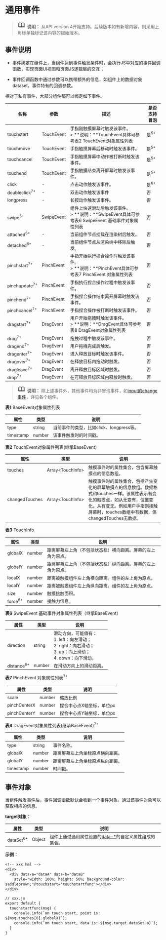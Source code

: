 # 通用事件

> ![icon-note.gif](public_sys-resources/icon-note.gif) **说明：**
> 从API version 4开始支持。后续版本如有新增内容，则采用上角标单独标记该内容的起始版本。

## 事件说明

- 事件绑定在组件上，当组件达到事件触发条件时，会执行JS中对应的事件回调函数，实现页面UI视图和页面JS逻辑层的交互；

- 事件回调函数中通过参数可以携带额外的信息，如组件上的数据对象dataset，事件特有的回调参数。


相对于私有事件，大部分组件都可以绑定如下事件。


| 名称 | 参数 | 描述 | 是否支持冒泡 |
| -------- | -------- | -------- | -------- |
| touchstart | TouchEvent | 手指刚触摸屏幕时触发该事件。<br>> **说明：**TouchEvent具体可参考表2 TouchEvent对象属性列表 | 是<sup>5+</sup> |
| touchmove | TouchEvent | 手指触摸屏幕后移动时触发该事件。 | 是<sup>5+</sup> |
| touchcancel | TouchEvent | 手指触摸屏幕中动作被打断时触发该事件。 | 是<sup>5+</sup> |
| touchend | TouchEvent | 手指触摸结束离开屏幕时触发该事件。 | 是<sup>5+</sup> |
| click | - | 点击动作触发该事件。 | 是<sup>6+</sup> |
| doubleclick<sup>7+</sup> | - | 双击动作触发该事件 | 否 |
| longpress | - | 长按动作触发该事件。 | 否 |
| swipe<sup>5+</sup> | SwipeEvent | 组件上快速滑动后触发该事件。<br/>> **说明：**SwipeEvent具体可参考表6 SwipeEvent 基础事件对象属性列表 | 否 |
| attached<sup>6+</sup> | - | 当前组件节点挂载在渲染树后触发。 | 否 |
| detached<sup>6+</sup> | - | 当前组件节点从渲染树中移除后触发。 | 否 |
| pinchstart<sup>7+</sup> | PinchEvent | 手指开始执行捏合操作时触发该事件。<br/>> **说明：**PinchEvent具体可参考表7 PinchEvent 对象属性列表 | 否 |
| pinchupdate<sup>7+</sup> | PinchEvent | 手指执行捏合操作过程中触发该事件。 | 否 |
| pinchend<sup>7+</sup> | PinchEvent | 手指捏合操作结束离开屏幕时触发该事件。 | 否 |
| pinchcancel<sup>7+</sup> | PinchEvent | 手指捏合操作被打断时触发该事件。 | 否 |
| dragstart<sup>7+</sup> | DragEvent | 用户开始拖拽时触发该事件。<br/>> **说明：**DragEvent具体可参考表8 DragEvent对象属性列表 | 否 |
| drag<sup>7+</sup> | DragEvent | 拖拽过程中触发该事件。 | 否 |
| dragend<sup>7+</sup> | DragEvent | 用户拖拽完成后触发。 | 否 |
| dragenter<sup>7+</sup> | DragEvent | 进入释放目标时触发该事件。 | 否 |
| dragover<sup>7+</sup> | DragEvent | 在释放目标内拖动时触发。 | 否 |
| dragleave<sup>7+</sup> | DragEvent | 离开释放目标区域时触发。 | 否 |
| drop<sup>7+</sup> | DragEvent | 在可释放目标区域内释放时触发。 | 否 |


> ![icon-note.gif](public_sys-resources/icon-note.gif) **说明：**
> 除上述事件外，其他事件均为非冒泡事件，如[input的change事件](../arkui-js/js-components-basic-input.md#事件)，详见各个组件。

**表1** BaseEvent对象属性列表

| 属性 | 类型 | 说明 |
| -------- | -------- | -------- |
| type | string | 当前事件的类型，比如click、longpress等。 |
| timestamp | number | 该事件触发时的时间戳。 |

**表2** TouchEvent对象属性列表(继承BaseEvent)

| 属性 | 类型 | 说明 |
| -------- | -------- | -------- |
| touches | Array&lt;TouchInfo&gt; | 触摸事件时的属性集合，包含屏幕触摸点的信息数组。 |
| changedTouches | Array&lt;TouchInfo&gt; | 触摸事件时的属性集合，包括产生变化的屏幕触摸点的信息数组。数据格式和touches一样。该属性表示有变化的触摸点，如从无变有，位置变化，从有变无。例如用户手指刚接触屏幕时，touches数组中有数据，但changedTouches无数据。 |

**表3** TouchInfo

| 属性 | 类型 | 说明 |
| -------- | -------- | -------- |
| globalX | number | 距离屏幕左上角（不包括状态栏）横向距离。屏幕的左上角为原点。 |
| globalY | number | 距离屏幕左上角（不包括状态栏）纵向距离。屏幕的左上角为原点。 |
| localX | number | 距离被触摸组件左上角横向距离。组件的左上角为原点。 |
| localY | number | 距离被触摸组件左上角纵向距离。组件的左上角为原点。 |
| size | number | 触摸接触面积。 |
| force<sup>6+</sup> | number | 接触力信息。 |

**表6** SwipeEvent 基础事件对象属性列表（继承BaseEvent）

| 属性 | 类型 | 说明 |
| -------- | -------- | -------- |
| direction | string | 滑动方向，可能值有：<br/>1.&nbsp;left：向左滑动；<br/>2.&nbsp;right：向右滑动；<br/>3.&nbsp;up：向上滑动；<br/>4.&nbsp;down：向下滑动。 |
| distance<sup>6+</sup> | number | 在滑动方向上的滑动距离。 |

**表7** PinchEvent 对象属性列表<sup>7+</sup>

| 属性 | 类型 | 说明 |
| -------- | -------- | -------- |
| scale | number | 缩放比例 |
| pinchCenterX | number | 捏合中心点X轴坐标，单位px |
| pinchCenterY | number | 捏合中心点Y轴坐标，单位px |

**表8** DragEvent对象属性列表(继承BaseEvent)<sup>7+</sup>

| 属性 | 类型 | 说明 |
| -------- | -------- | -------- |
| type | string | 事件名称。 |
| globalX | number | 距离屏幕左上角坐标原点横向距离。 |
| globalY | number | 距离屏幕左上角坐标原点纵向距离。 |
| timestamp | number | 时间戳。 |

## 事件对象

当组件触发事件后，事件回调函数默认会收到一个事件对象，通过该事件对象可以获取相应的信息。

**target对象：**

| 属性 | 类型 | 说明 |
| -------- | -------- | -------- |
| dataSet<sup>6+</sup> | Object | 组件上通过通用属性设置的[data-*](../arkui-js/js-components-common-attributes.md)的自定义属性组成的集合。 |

**示例：**

```
<!-- xxx.hml -->
<div>
  <div data-a="dataA" data-b="dataB" 
    style="width: 100%; height: 50%; background-color: saddlebrown;"@touchstart='touchstartfunc'></div>
</div>
```

```
// xxx.js
export default {
  touchstartfunc(msg) {
    console.info(`on touch start, point is: ${msg.touches[0].globalX}`);
    console.info(`on touch start, data is: ${msg.target.dataSet.a}`);
  }
}
```
